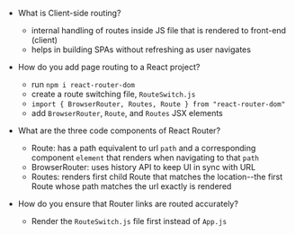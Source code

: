 - What is Client-side routing?
  - internal handling of routes inside JS file that is rendered to front-end (client)
  - helps in building SPAs without refreshing as user navigates

- How do you add page routing to a React project?
  - run `npm i react-router-dom`
  - create a route switching file, `RouteSwitch.js`
  - `import { BrowserRouter, Routes, Route } from "react-router-dom"`
  - add `BrowserRouter`, `Route`, and `Routes` JSX elements

- What are the three code components of React Router?
  - Route: has a path equivalent to url `path` and a corresponding component `element` that renders when navigating to that `path`
  - BrowserRouter: uses history API to keep UI in sync with URL
  - Routes: renders first child Route that matches the location--the first Route whose path matches the url exactly is rendered

- How do you ensure that Router links are routed accurately?
  - Render the `RouteSwitch.js` file first instead of `App.js`
